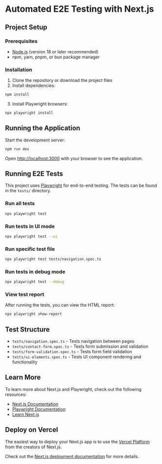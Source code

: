 # Automated E2E Testing with Next.js

## Project Setup

### Prerequisites

- [Node.js](https://nodejs.org/) (version 18 or later recommended)
- npm, yarn, pnpm, or bun package manager

### Installation

1. Clone the repository or download the project files
2. Install dependencies:

```bash
npm install
```

3. Install Playwright browsers:

```bash
npx playwright install

```

## Running the Application

Start the development server:

```bash
npm run dev

```

Open [http://localhost:3000](http://localhost:3000) with your browser to see the application.

## Running E2E Tests

This project uses [Playwright](https://playwright.dev/) for end-to-end testing. The tests can be found in the `tests/` directory.

### Run all tests

```bash
npx playwright test

```

### Run tests in UI mode

```bash
npx playwright test --ui

```

### Run specific test file

```bash
npx playwright test tests/navigation.spec.ts

```

### Run tests in debug mode

```bash
npx playwright test --debug

```

### View test report

After running the tests, you can view the HTML report:

```bash
npx playwright show-report

```

## Test Structure

- `tests/navigation.spec.ts` - Tests navigation between pages
- `tests/contact-form.spec.ts` - Tests form submission and validation
- `tests/form-validation.spec.ts` - Tests form field validation
- `tests/ui-elements.spec.ts` - Tests UI component rendering and functionality

## Learn More

To learn more about Next.js and Playwright, check out the following resources:

- [Next.js Documentation](https://nextjs.org/docs)
- [Playwright Documentation](https://playwright.dev/docs/intro)
- [Learn Next.js](https://nextjs.org/learn)

## Deploy on Vercel

The easiest way to deploy your Next.js app is to use the [Vercel Platform](https://vercel.com/new?utm_medium=default-template&filter=next.js&utm_source=create-next-app&utm_campaign=create-next-app-readme) from the creators of Next.js.

Check out the [Next.js deployment documentation](https://nextjs.org/docs/app/building-your-application/deploying) for more details.
